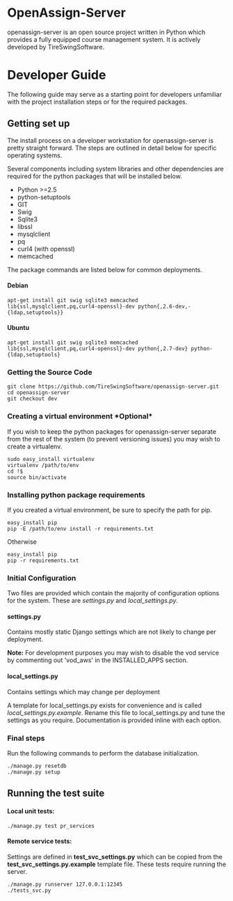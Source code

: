 # OpenAssign-Server

openassign-server is an open source project written in Python which provides a
fully equipped course management system.  It is actively developed
by TireSwingSoftware.

# Developer Guide

The following guide may serve as a starting point for developers unfamiliar
with the project installation steps or for the required packages.

## Getting set up

The install process on a developer workstation for openassign-server
is pretty straight forward. The steps are outlined in detail below
for specific operating systems.

Several components including system libraries and other dependencies
are required for the python packages that will be installed below.

- Python >=2.5
- python-setuptools
- GIT
- Swig
- Sqlite3
- libssl
- mysqlclient
- pq
- curl4 (with openssl)
- memcached

The package commands are listed below for common deployments.

#### Debian

    apt-get install git swig sqlite3 memcached lib{ssl,mysqlclient,pq,curl4-openssl}-dev python{,2.6-dev,-{ldap,setuptools}}


#### Ubuntu

    apt-get install git swig sqlite3 memcached lib{ssl,mysqlclient,pq,curl4-openssl}-dev python{,2.7-dev} python-{ldap,setuptools}


### Getting the Source Code

    git clone https://github.com/TireSwingSoftware/openassign-server.git
    cd openassign-server
    git checkout dev

### Creating a virtual environment **\*Optional\***

If you wish to keep the python packages for openassign-server separate from
the rest of the system (to prevent versioning issues) you may wish to
create a virtualenv.

    sudo easy_install virtualenv
    virtualenv /path/to/env
    cd !$
    source bin/activate


### Installing python package requirements

If you created a virtual environment, be sure to specify the path for pip.

    easy_install pip
    pip -E /path/to/env install -r requirements.txt

Otherwise

    easy_install pip
    pip -r requirements.txt


### Initial Configuration

Two files are provided which contain the majority of configuration options
for the system. These are *settings.py* and *local\_settings.py*.

#### settings.py

Contains mostly static Django settings which are not likely to change per
deployment.

**Note:** For development purposes you may wish to disable the vod service by
commenting out 'vod\_aws' in the INSTALLED\_APPS section.


#### local_settings.py

Contains settings which may change per deployment

A template for local\_settings.py exists for convenience and is called
*local\_settings.py.example*. Rename this file to local\_settings.py and
tune the settings as you require. Documentation is provided inline
with each option.

### Final steps

Run the following commands to perform the database initialization.

    ./manage.py resetdb
    ./manage.py setup


## Running the test suite

#### Local unit tests:

    ./manage.py test pr_services

#### Remote service tests:

 Settings are defined in **test_svc_settings.py** which can be copied from the
 **test_svc_settings.py.example** template file. These tests require running
  the server.

    ./manage.py runserver 127.0.0.1:12345
    ./tests_svc.py


